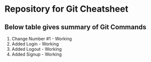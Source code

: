 # Repository for Git Cheatsheet
## Below table gives summary of Git Commands
1. Change Number #1 - Working
2. Added Login - Working
3. Added Logout - Working
4. Added Signup - Working
